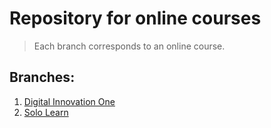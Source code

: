 
# Repository for online courses

> Each branch corresponds to an online course.

## Branches: 
1. [Digital Innovation One](https://github.com/pedrosouzabandtec/study/tree/DigitalInnovationOne)
2. [Solo Learn](https://github.com/pedrosouzabandtec/study/tree/SoloLearn)

